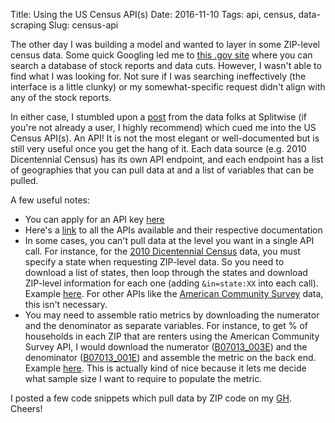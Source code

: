 Title: Using the US Census API(s)
Date: 2016-11-10
Tags: api, census, data-scraping
Slug: census-api

The other day I was building a model and wanted to layer in some ZIP-level census data. Some quick Googling led me to [this .gov site](http://factfinder.census.gov/faces/nav/jsf/pages/index.xhtml) where you can search a database of stock reports and data cuts.  However, I wasn't able to find what I was looking for.  Not sure if I was searching ineffectively (the interface is a little clunky) or my somewhat-specific request didn't align with any of the stock reports.

In either case, I stumbled upon a [post](https://blog.splitwise.com/2013/09/18/the-2010-us-census-population-by-zip-code-totally-free/) from the data folks at Splitwise (if you're not already a user, I highly recommend) which cued me into the US Census API(s).  An API!  It is not the most elegant or well-documented but is still very useful once you get the hang of it.  Each data source (e.g. 2010 Dicentennial Census) has its own API endpoint, and each endpoint has a list of geographies that you can pull data at and a list of variables that can be pulled.

A few useful notes:

+ You can apply for an API key [here](http://api.census.gov/data/key_signup.html)
+ Here's a [link](https://api.census.gov/data.html) to all the APIs available and their respective documentation
+ In some cases, you can't pull data at the level you want in a single API call.  For instance, for the [2010 Dicentennial Census](https://api.census.gov/data/2010/sf1/geography.html) data, you must specify a state when requesting ZIP-level data.  So you need to download a list of states, then loop through the states and download ZIP-level information for each one  (adding `&in=state:XX` into each call).  Example [here](https://github.com/donaldrauscher/census-api/blob/master/population.py).  For other APIs like the [American Community Survey](https://api.census.gov/data/2015/acs5/geography.html) data, this isn't necessary.
+ You may need to assemble ratio metrics by downloading the numerator and the denominator as separate variables. For instance, to get % of households in each ZIP that are renters using the American Community Survey API, I would download the numerator ([B07013_003E](https://api.census.gov/data/2009/acs5/variables.html#B07013_003E)) and the denominator ([B07013_001E](https://api.census.gov/data/2009/acs5/variables.html#B07013_001E)) and assemble the metric on the back end. Example [here](https://github.com/donaldrauscher/census-api/blob/master/socioeconomic.py).  This is actually kind of nice because it lets me decide what sample size I want to require to populate the metric.  

I posted a few code snippets which pull data by ZIP code on my [GH](https://github.com/donaldrauscher/census-api).  Cheers!
